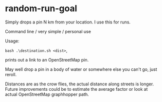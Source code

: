 # random-run-goal
Simply drops a pin N km from your location.  I use this for runs.

Command line / very simple / personal use

Usage:

```bash .\destination.sh <dist>```, 

prints out a link to an OpenStreetMap pin.

May well drop a pin in a body of water or somewhere else you can't go, just reroll.

Distances are as the crow flies, the actual distance along streets is longer.
Future improvements could be to estimate the average factor or look at actual OpenStreetMap graphhopper path.
